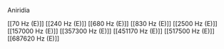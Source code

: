 Aniridia

[[70 Hz (E)]]
[[240 Hz (E)]]
[[680 Hz (E)]]
[[830 Hz (E)]]
[[2500 Hz (E)]]
[[157000 Hz (E)]]
[[357300 Hz (E)]]
[[451170 Hz (E)]]
[[517500 Hz (E)]]
[[687620 Hz (E)]]